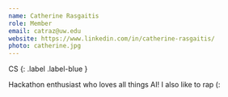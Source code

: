 ```yaml
---
name: Catherine Rasgaitis
role: Member
email: catraz@uw.edu
website: https://www.linkedin.com/in/catherine-rasgaitis/
photo: catherine.jpg
---
```


CS
{: .label .label-blue }

Hackathon enthusiast who loves all things AI! I also like to rap (:
